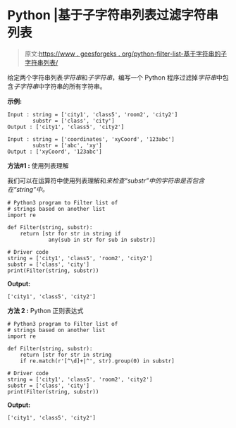 # Python |基于子字符串列表过滤字符串列表

> 原文:[https://www . geesforgeks . org/python-filter-list-基于字符串的子字符串列表/](https://www.geeksforgeeks.org/python-filter-list-of-strings-based-on-the-substring-list/)

给定两个字符串列表*字符串*和*子字符串*，编写一个 Python 程序过滤掉*字符串*中包含*子字符串*中字符串的所有字符串。

**示例:**

```
Input : string = ['city1', 'class5', 'room2', 'city2']
        substr = ['class', 'city']
Output : ['city1', 'class5', 'city2']

Input : string = ['coordinates', 'xyCoord', '123abc']
        substr = ['abc', 'xy']
Output : ['xyCoord', '123abc']

```

**方法#1 :** 使用列表理解

我们可以在运算符中使用列表理解和*来检查“substr”中的字符串是否包含在“string”中。*

```
# Python3 program to Filter list of 
# strings based on another list
import re

def Filter(string, substr):
    return [str for str in string if
             any(sub in str for sub in substr)]

# Driver code
string = ['city1', 'class5', 'room2', 'city2']
substr = ['class', 'city']
print(Filter(string, substr))
```

**Output:**

```
['city1', 'class5', 'city2']

```

**方法 2 :** Python 正则表达式

```
# Python3 program to Filter list of 
# strings based on another list
import re

def Filter(string, substr):
    return [str for str in string 
    if re.match(r'[^\d]+|^', str).group(0) in substr]

# Driver code
string = ['city1', 'class5', 'room2', 'city2']
substr = ['class', 'city']
print(Filter(string, substr))
```

**Output:**

```
['city1', 'class5', 'city2']

```